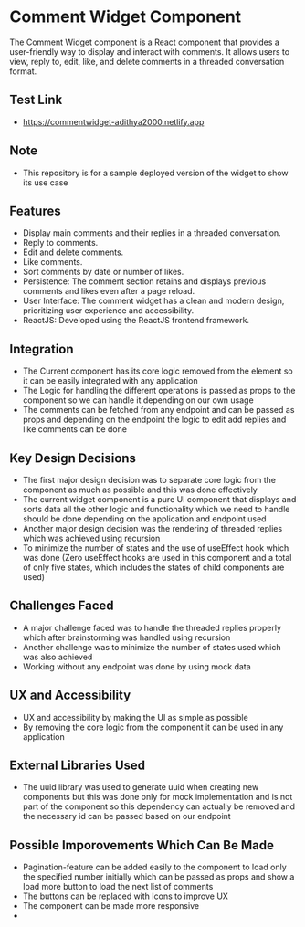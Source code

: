 # Comment Widget Component

The Comment Widget component is a React component that provides a user-friendly way to display and interact with comments. It allows users to view, reply to, edit, like, and delete comments in a threaded conversation format.

## Test Link

- https://commentwidget-adithya2000.netlify.app

## Note

- This repository is for a sample deployed version of the widget to show its use case

## Features

- Display main comments and their replies in a threaded conversation.
- Reply to comments.
- Edit and delete comments.
- Like comments.
- Sort comments by date or number of likes.
- Persistence: The comment section retains and displays previous comments and likes even after a page reload.
- User Interface: The comment widget has a clean and modern design, prioritizing user experience and accessibility.
- ReactJS: Developed using the ReactJS frontend framework.

## Integration

- The Current component has its core logic removed from the element so it can be easily integrated with any application
- The Logic for handling the different operations is passed as props to the component so we can handle it depending on our own usage
- The comments can be fetched from any endpoint and can be passed as props and depending on the endpoint the logic to edit add replies and like comments can be done

##  Key Design Decisions 

- The first major design decision was to separate core logic from the component as much as possible and this was done effectively
- The current widget component is a pure UI component that displays and sorts data all the other logic and functionality which we need to handle should be done depending on the application and endpoint used
- Another major design decision was the rendering of threaded replies which was achieved using recursion
- To minimize the number of states and the use of useEffect hook which was done (Zero useEffect hooks are used in this component and a total of only five states, which includes the states of child components are used)

## Challenges Faced

- A major challenge faced was to handle the threaded replies properly which after brainstorming was handled using recursion
- Another challenge was to minimize the number of states used which was also achieved
- Working without any endpoint was done by using mock data

## UX and Accessibility 

- UX and accessibility by making the UI as simple as possible
- By removing the core logic from the component it can be used in any application

## External Libraries Used

- The uuid library was used to generate uuid when creating new components but this was done only for mock implementation and is not part of the component so this dependency can actually be removed and the necessary id can be passed based on our endpoint

## Possible Imporovements Which Can Be Made

- Pagination-feature can be added easily to the component to load only the specified number initially which can be passed as props and show a load more button to load the next list of comments
- The buttons can be replaced with Icons to improve UX
- The component can be made more responsive
- 
